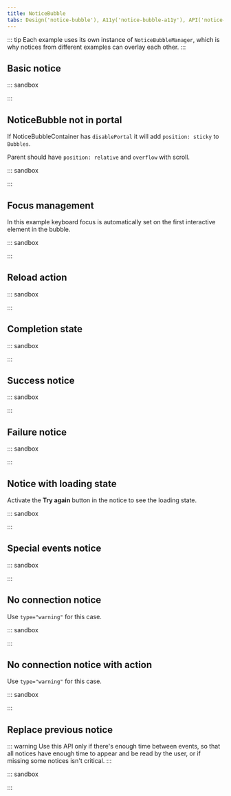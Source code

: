 ```yaml
---
title: NoticeBubble
tabs: Design('notice-bubble'), A11y('notice-bubble-a11y'), API('notice-bubble-api'), Example('notice-bubble-code'), Changelog('notice-bubble-changelog')
---
```


::: tip
Each example uses its own instance of `NoticeBubbleManager`, which is why notices from different examples can overlay each other.
:::

## Basic notice

::: sandbox

<script lang="tsx">
  export Demo from 'stories/components/notice-bubble/docs/examples/basic_notice.tsx';
</script>

:::

## NoticeBubble not in portal

If NoticeBubbleContainer has `disablePortal` it will add `position: sticky` to `Bubbles`.

Parent should have `position: relative` and `overflow` with scroll.

::: sandbox

<script lang="tsx">
  export Demo from 'stories/components/notice-bubble/docs/examples/noticebubble_not_in_portal.tsx';
</script>

:::

## Focus management

In this example keyboard focus is automatically set on the first interactive element in the bubble.

::: sandbox

<script lang="tsx">
  export Demo from 'stories/components/notice-bubble/docs/examples/undo_action.tsx';
</script>

:::

## Reload action

::: sandbox

<script lang="tsx">
  export Demo from 'stories/components/notice-bubble/docs/examples/reload_action.tsx';
</script>

:::

## Completion state

::: sandbox

<script lang="tsx">
  export Demo from 'stories/components/notice-bubble/docs/examples/completion_state.tsx';
</script>

:::

## Success notice

::: sandbox

<script lang="tsx">
  export Demo from 'stories/components/notice-bubble/docs/examples/success_notice.tsx';
</script>

:::

## Failure notice

::: sandbox

<script lang="tsx">
  export Demo from 'stories/components/notice-bubble/docs/examples/failure_notice.tsx';
</script>

:::

## Notice with loading state

Activate the **Try again** button in the notice to see the loading state.

::: sandbox

<script lang="tsx">
  export Demo from 'stories/components/notice-bubble/docs/examples/dynamic_notice.tsx';
</script>

:::

## Special events notice

::: sandbox

<script lang="tsx">
  export Demo from 'stories/components/notice-bubble/docs/examples/special_events_notice.tsx';
</script>

:::

## No connection notice

Use `type="warning"` for this case.

::: sandbox

<script lang="tsx">
  export Demo from 'stories/components/notice-bubble/docs/examples/no_connection_notice.tsx';
</script>

:::

## No connection notice with action

Use `type="warning"` for this case.

::: sandbox

<script lang="tsx">
  export Demo from 'stories/components/notice-bubble/docs/examples/no_connection_notice_with_action.tsx';
</script>

:::

## Replace previous notice

::: warning
Use this API only if there's enough time between events, so that all notices have enough time to appear and be read by the user, or if missing some notices isn't critical.
:::

::: sandbox

<script lang="tsx">
  export Demo from 'stories/components/notice-bubble/docs/examples/replace_last_notice.tsx';
</script>

:::
